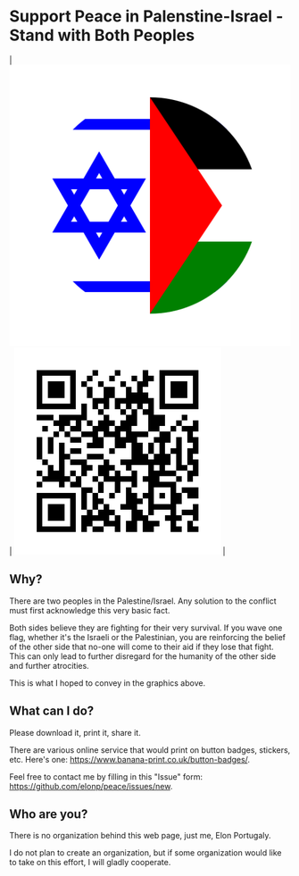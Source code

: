 # Support Peace in Palenstine-Israel - Stand with Both Peoples

| ![Support Peace Button](button.svg) |  ![QR to Self](qr-to-self.png) |

## Why?

There are two peoples in the Palestine/Israel.  Any solution to the conflict must first acknowledge this very basic fact.

Both sides believe they are fighting for their very survival.  If you wave one flag, whether it's the Israeli or the Palestinian, you are reinforcing the belief of the other side that no-one will come to their aid if they lose that fight.  This can only lead to further disregard for the humanity of the other side and further atrocities.

This is what I hoped to convey in the graphics above.

## What can I do?

Please download it, print it, share it.

There are various online service that would print on button badges, stickers, etc.  Here's one: https://www.banana-print.co.uk/button-badges/.

Feel free to contact me by filling in this "Issue" form: https://github.com/elonp/peace/issues/new.

## Who are you?

There is no organization behind this web page, just me, Elon Portugaly.

I do not plan to create an organization, but if some organization would like to take on this effort, I will gladly cooperate.

